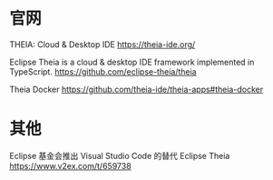 
# 官网

THEIA: Cloud & Desktop IDE https://theia-ide.org/

Eclipse Theia is a cloud & desktop IDE framework implemented in TypeScript. https://github.com/eclipse-theia/theia

Theia Docker https://github.com/theia-ide/theia-apps#theia-docker

# 其他

Eclipse 基金会推出 Visual Studio Code 的替代 Eclipse Theia https://www.v2ex.com/t/659738
